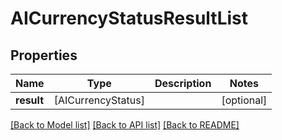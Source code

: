 # AICurrencyStatusResultList

## Properties
Name | Type | Description | Notes
------------ | ------------- | ------------- | -------------
**result** | [AICurrencyStatus] |  | [optional] 

[[Back to Model list]](../README.md#documentation-for-models) [[Back to API list]](../README.md#documentation-for-api-endpoints) [[Back to README]](../README.md)


